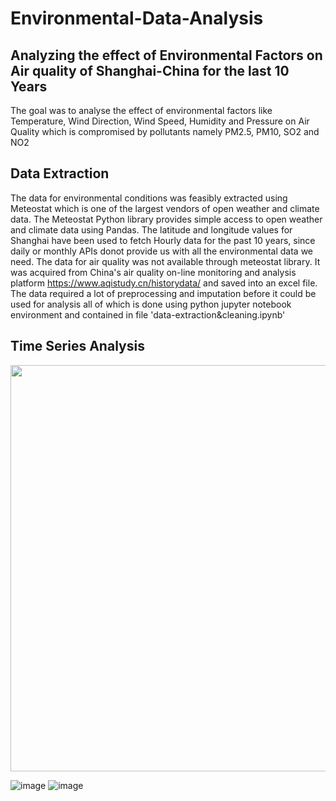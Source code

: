 # Environmental-Data-Analysis
## Analyzing the effect of Environmental Factors on Air quality of Shanghai-China for the last 10 Years
The goal was to analyse the effect of environmental factors like Temperature, Wind Direction, Wind Speed, Humidity and Pressure on Air Quality which is compromised by pollutants namely PM2.5, PM10, SO2 and NO2
## Data Extraction
The data for environmental conditions was feasibly extracted using Meteostat which is one of the largest vendors of open weather and climate data. The Meteostat Python library provides simple access to open weather and climate data using Pandas. The latitude and longitude values for Shanghai have been used to fetch Hourly data for the past 10 years, since daily or monthly APIs donot provide us with all the environmental data we need. 
The data for air quality was not available through meteostat library. It was acquired from China's air quality on-line monitoring and analysis platform https://www.aqistudy.cn/historydata/ and saved into an excel file. The data required a lot of preprocessing and imputation before it could be used for analysis all of which is done using python jupyter notebook environment and contained in file 'data-extraction&cleaning.ipynb'

## Time Series Analysis

<img src="https://github.com/user-attachments/assets/88fde50e-76dd-4133-bfff-595b1298947e" heigth="650" width="650">

![image](https://github.com/user-attachments/assets/8b6697ea-756e-4df7-a2e4-f16b570f5536) ![image](https://github.com/user-attachments/assets/d37dff3f-a832-43e2-ba54-f572dc8400fd)



 



